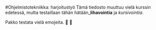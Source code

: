 #Ohjelmistotekniikka: harjoitustyö
Tämä tiedosto muuttuu vielä kurssin edetessä, mutta testaillaan tähän hätään_**lihavointia** ja _kursivointia_.

Pakko testata vielä emojeita. :cowboy_hat_face: :clown_face:
